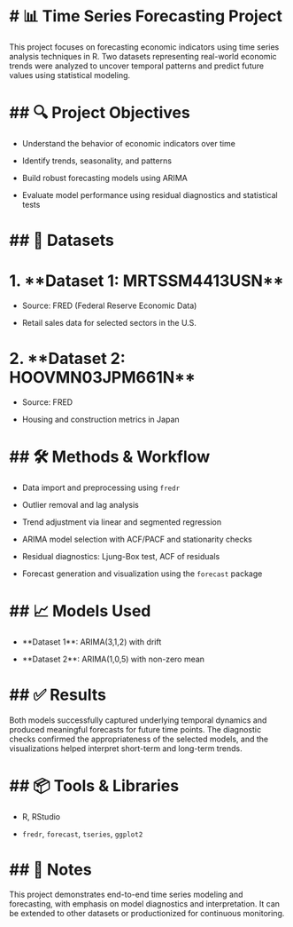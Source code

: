 # \# 📊 Time Series Forecasting Project
This project focuses on forecasting economic indicators using time series analysis techniques in R. Two datasets representing real-world economic trends were analyzed to uncover temporal patterns and predict future values using statistical modeling.

# \## 🔍 Project Objectives

- Understand the behavior of economic indicators over time

- Identify trends, seasonality, and patterns

- Build robust forecasting models using ARIMA

- Evaluate model performance using residual diagnostics and statistical tests 

# \## 📁 Datasets

# 1\. \*\*Dataset 1: MRTSSM4413USN\*\*  

- Source: FRED (Federal Reserve Economic Data)  

- Retail sales data for selected sectors in the U.S.

# 2\. \*\*Dataset 2: HOOVMN03JPM661N\*\*  

- Source: FRED  

- Housing and construction metrics in Japan

# \## 🛠️ Methods \& Workflow

- Data import and preprocessing using `fredr`

- Outlier removal and lag analysis

- Trend adjustment via linear and segmented regression

- ARIMA model selection with ACF/PACF and stationarity checks

- Residual diagnostics: Ljung-Box test, ACF of residuals

- Forecast generation and visualization using the `forecast` package

# \## 📈 Models Used

- \*\*Dataset 1\*\*: ARIMA(3,1,2) with drift  

- \*\*Dataset 2\*\*: ARIMA(1,0,5) with non-zero mean

# \## ✅ Results

Both models successfully captured underlying temporal dynamics and produced meaningful forecasts for future time points. The diagnostic checks confirmed the appropriateness of the selected models, and the visualizations helped interpret short-term and long-term trends.

# \## 📦 Tools \& Libraries

- R, RStudio

- `fredr`, `forecast`, `tseries`, `ggplot2`

# \## 📎 Notes

This project demonstrates end-to-end time series modeling and forecasting, with emphasis on model diagnostics and interpretation. It can be extended to other datasets or productionized for continuous monitoring.



